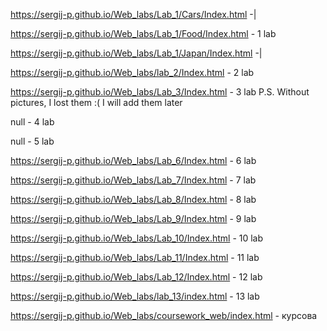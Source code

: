 https://sergij-p.github.io/Web_labs/Lab_1/Cars/Index.html -|

https://sergij-p.github.io/Web_labs/Lab_1/Food/Index.html - 1 lab

https://sergij-p.github.io/Web_labs/Lab_1/Japan/Index.html -|

https://sergij-p.github.io/Web_labs/lab_2/Index.html - 2 lab

https://sergij-p.github.io/Web_labs/Lab_3/Index.html - 3 lab
P.S. Without pictures, I lost them :( I will add them later

null - 4 lab

null - 5 lab

https://sergij-p.github.io/Web_labs/Lab_6/Index.html - 6 lab

https://sergij-p.github.io/Web_labs/Lab_7/Index.html - 7 lab

https://sergij-p.github.io/Web_labs/Lab_8/Index.html - 8 lab

https://sergij-p.github.io/Web_labs/Lab_9/Index.html - 9 lab

https://sergij-p.github.io/Web_labs/Lab_10/Index.html - 10 lab

https://sergij-p.github.io/Web_labs/Lab_11/Index.html - 11 lab

https://sergij-p.github.io/Web_labs/Lab_12/Index.html - 12 lab

https://sergij-p.github.io/Web_labs/lab_13/index.html - 13 lab

https://sergij-p.github.io/Web_labs/coursework_web/index.html - курсова

